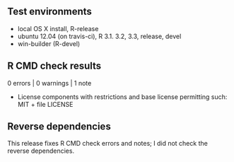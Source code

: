 ## Test environments
* local OS X install, R-release
* ubuntu 12.04 (on travis-ci), R 3.1. 3.2, 3.3, release, devel
* win-builder (R-devel)

## R CMD check results

0 errors | 0 warnings | 1 note

* License components with restrictions and base license permitting such:
  MIT + file LICENSE

## Reverse dependencies

This release fixes R CMD check errors and notes; I did not check the reverse dependencies.
